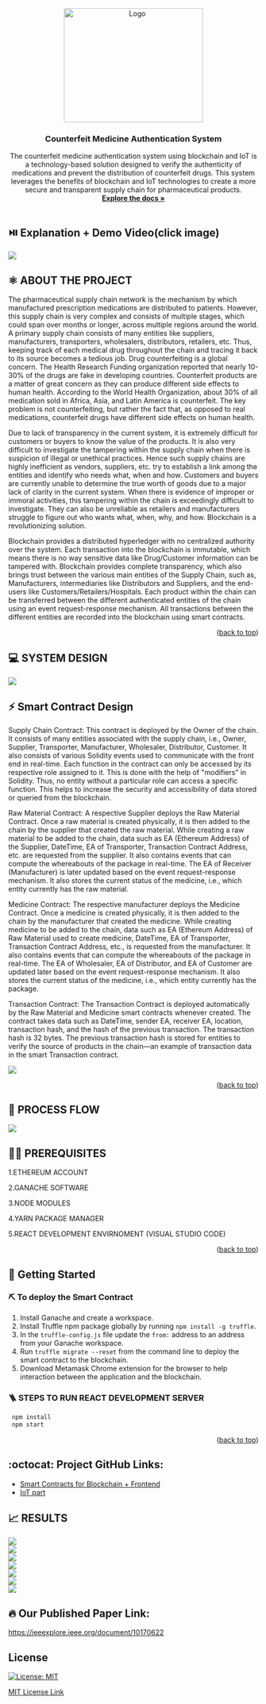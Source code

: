
<!-- PROJECT LOGO -->
<a name="readme-top"></a>
<br />
<div align="center">
  <a href="https://gat.ac.in/">
    <img src="images/global-tech.jpg" alt="Logo" width="280" height="230">
  </a>

  <h3 align="center">Counterfeit Medicine Authentication System</h3>

  <p align="center">
  The counterfeit medicine authentication system using blockchain and IoT is a technology-based solution designed to verify the authenticity of medications and prevent the distribution of counterfeit drugs. This system leverages the benefits of blockchain and IoT technologies to create a more secure and transparent supply chain for pharmaceutical products.
    <br />
    <a href="https://github.com/appuabhishek/counterfeit-medicine"><strong>Explore the docs »</strong></a>
    <br />
    <br />
    
    
   </p>
</div>

## ⏯️ Explanation + Demo Video(click image)

<a href="https://github.com/appuabhishek/counterfeit-medicine"><img src="images/explanation.jpeg"/></a>


<!-- ABOUT THE PROJECT -->
## ⚛️ ABOUT THE PROJECT
The pharmaceutical supply chain network is the mechanism by which manufactured prescription medications are distributed to patients. However, this supply chain is very complex and consists of multiple stages, which could span over months or longer, across multiple regions around the world. A primary supply chain consists of many entities like suppliers, manufacturers, transporters, wholesalers, distributors, retailers, etc. Thus, keeping track of each medical drug throughout the chain and tracing it back to its source becomes a tedious job. Drug counterfeiting is a global concern. The Health Research Funding organization reported that nearly 10-30% of the drugs are fake in developing countries. Counterfeit products are a matter of great concern as they can produce different side effects to human health. According to the World Health Organization, about 30% of all medication sold in Africa, Asia, and Latin America is counterfeit. The key problem is not counterfeiting, but rather the fact that, as opposed to real medications, counterfeit drugs have different side effects on human health.

Due to lack of transparency in the current system, it is extremely difficult for customers or buyers to know the value of the products. It is also very difficult to investigate the tampering within the supply chain when there is suspicion of illegal or unethical practices. Hence such supply chains are highly inefficient as vendors, suppliers, etc. try to establish a link among the entities and identify who needs what, when and how. Customers and buyers are currently unable to determine the true worth of goods due to a major lack of clarity in the current system. When there is evidence of improper or immoral activities, this tampering within the chain is exceedingly difficult to investigate. They can also be unreliable as retailers and manufacturers struggle to figure out who wants what, when, why, and how. Blockchain is a revolutionizing solution.

Blockchain provides a distributed hyperledger with no centralized authority over the system. Each transaction into the blockchain is immutable, which means there is no way sensitive data like Drug/Customer information can be tampered with. Blockchain provides complete transparency, which also brings trust between the various main entities of the Supply Chain, such as, Manufacturers, intermediaries like Distributors and Suppliers, and the end-users like Customers/Retailers/Hospitals. Each product within the chain can be transferred between the different authenticated entities of the chain using an event request-response mechanism. All transactions between the different entities are recorded into the blockchain using smart contracts.



<p align="right">(<a href="#readme-top">back to top</a>)</p>

<!-- SYSTEM DESIGN -->
## 💻 SYSTEM DESIGN
<img src="images/Blockchain Supply Chain.jpeg"/>

## ⚡ Smart Contract Design

Supply Chain Contract: This contract is deployed by the Owner of the chain. It consists of many entities associated with the supply chain, i.e., Owner, Supplier, Transporter, Manufacturer, Wholesaler, Distributor, Customer. It also consists of various Solidity events used to communicate with the front end in real-time. Each function in the contract can only be accessed by its respective role assigned to it. This is done with the help of "modifiers" in Solidity. Thus, no entity without a particular role can access a specific function. This helps to increase the security and accessibility of data stored or queried from the blockchain.

Raw Material Contract: A respective Supplier deploys the Raw Material Contract. Once a raw material is created physically, it is then added to the chain by the supplier that created the raw material. While creating a raw material to be added to the chain, data such as EA (Ethereum Address) of the Supplier, DateTime, EA of Transporter, Transaction Contract Address, etc. are requested from the supplier. It also contains events that can compute the whereabouts of the package in real-time. The EA of Receiver (Manufacturer) is later updated based on the event request-response mechanism. It also stores the current status of the medicine, i.e., which entity currently has the raw material.

Medicine Contract: The respective manufacturer deploys the Medicine Contract. Once a medicine is created physically, it is then added to the chain by the manufacturer that created the medicine. While creating medicine to be added to the chain, data such as EA (Ethereum Address) of Raw Material used to create medicine, DateTime, EA of Transporter, Transaction Contract Address, etc., is requested from the manufacturer. It also contains events that can compute the whereabouts of the package in real-time. The EA of Wholesaler, EA of Distributor, and EA of Customer are updated later based on the event request-response mechanism. It also stores the current status of the medicine, i.e., which entity currently has the package.

Transaction Contract: The Transaction Contract is deployed automatically by the Raw Material and Medicine smart contracts whenever created. The contract takes data such as DateTime, sender EA, receiver EA, location, transaction hash, and the hash of the previous transaction. The transaction hash is 32 bytes. The previous transaction hash is stored for entities to verify the source of products in the chain—an example of transaction data in the smart Transaction contract.

<img src="images/request-response.jpeg"/>
   <br />

<p align="right">(<a href="#readme-top">back to top</a>)</p>

<!-- PROCESS FLOW -->
## 📝 PROCESS FLOW
<img src="images/process.jpeg"/>

## 🐱‍💻 PREREQUISITES

1.ETHEREUM ACCOUNT

2.GANACHE SOFTWARE

3.NODE MODULES

4.YARN PACKAGE MANAGER

5.REACT DEVELOPMENT ENVIRNOMENT (VISUAL STUDIO CODE)

<p align="right">(<a href="#readme-top">back to top</a>)</p>

<!-- GETTING STARTED -->
## 👀 Getting Started

### ⛏️  To deploy the Smart Contract

1. Install Ganache and create a workspace.
2. Install Truffle npm package globally by running ```npm install -g truffle```.
3. In the `truffle-config.js` file update the `from:` address to an address from your Ganache workspace.
4. Run ```truffle migrate --reset``` from the command line to deploy the smart contract to the blockchain.
5. Download Metamask Chrome extension for the browser to help interaction between the application and the blockchain.


### 🪜 STEPS TO RUN REACT DEVELOPMENT SERVER
  
  ```sh
   npm install
   npm start
   ```


<p align="right">(<a href="#readme-top">back to top</a>)</p>

  
 ## :octocat: Project GitHub Links:
- <a href="https://github.com/appuabhishek/counterfeit-medicine">Smart Contracts for Blockchain + Frontend </a>
- <a href="https://github.com/appuabhishek/tempreature-api.git">IoT part</a>

## 📈 RESULTS
<img src="images/ganache.png"/>
   <br />
    <img src="images/home.png"/>
   <br />
<img src="images/ownerAdd.png"/>
   <br />
<img src="images/ownerView.png"/>
   <br />
   <img src="images/popup.png"/>
   <br />
     <img src="images/transporter.png"/>
   <br />
      <img src="images/manufactDetail.png"/>
   <br />
  
## 🔥 Our Published Paper Link:
<a href="https://ieeexplore.ieee.org/document/10170622" target="_blank">https://ieeexplore.ieee.org/document/10170622</a>


## License

[![License: MIT](https://img.shields.io/badge/License-MIT-yellow.svg?style=flat-square)](https://opensource.org/licenses/MIT)

[MIT License Link](https://github.com/appuabhishek/counterfeit-medicine/blob/master/LICENSE)


